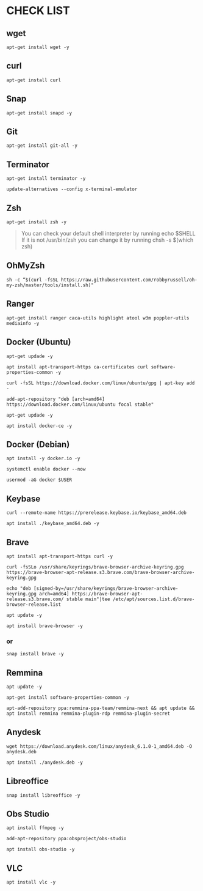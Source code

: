 # CHECK LIST

## wget
```
apt-get install wget -y
```
## curl
```
apt-get install curl
```
## Snap
```
apt-get install snapd -y
```
## Git
```
apt-get install git-all -y
```
## Terminator
```
apt-get install terminator -y
```
```
update-alternatives --config x-terminal-emulator
```
## Zsh
```
apt-get install zsh -y
```
> You can check your default shell interpreter by running echo $SHELL If it is not /usr/bin/zsh you can change it by running chsh -s $(which zsh)

## OhMyZsh
```
sh -c “$(curl -fsSL https://raw.githubusercontent.com/robbyrussell/oh-my-zsh/master/tools/install.sh)"
```
## Ranger
```
apt-get install ranger caca-utils highlight atool w3m poppler-utils mediainfo -y
```
## Docker (Ubuntu)
```
apt-get updade -y
```
```
apt install apt-transport-https ca-certificates curl software-properties-common -y
```
```
curl -fsSL https://download.docker.com/linux/ubuntu/gpg | apt-key add -
```
```
add-apt-repository "deb [arch=amd64] https://download.docker.com/linux/ubuntu focal stable"
```
```
apt-get updade -y
```
```
apt install docker-ce -y
```

## Docker (Debian)
```
apt install -y docker.io -y
```
```
systemctl enable docker --now
```
```
usermod -aG docker $USER
```

## Keybase
```
curl --remote-name https://prerelease.keybase.io/keybase_amd64.deb
```
```
apt install ./keybase_amd64.deb -y
```
## Brave
```
apt install apt-transport-https curl -y
```
```
curl -fsSLo /usr/share/keyrings/brave-browser-archive-keyring.gpg https://brave-browser-apt-release.s3.brave.com/brave-browser-archive-keyring.gpg
```
```
echo "deb [signed-by=/usr/share/keyrings/brave-browser-archive-keyring.gpg arch=amd64] https://brave-browser-apt-release.s3.brave.com/ stable main"|tee /etc/apt/sources.list.d/brave-browser-release.list
```
```
apt update -y
```
```
apt install brave-browser -y
```
### or
```
snap install brave -y
```
## Remmina
```
apt update -y
```
```
apt-get install software-properties-common -y
```
```
apt-add-repository ppa:remmina-ppa-team/remmina-next && apt update && apt install remmina remmina-plugin-rdp remmina-plugin-secret
```
## Anydesk
```
wget https://download.anydesk.com/linux/anydesk_6.1.0-1_amd64.deb -O anydesk.deb
```
```
apt install ./anydesk.deb -y
```
## Libreoffice
```
snap install libreoffice -y
```
## Obs Studio
```
apt install ffmpeg -y
```
```
add-apt-repository ppa:obsproject/obs-studio
```
```
apt install obs-studio -y
```
## VLC
```
apt install vlc -y
```
